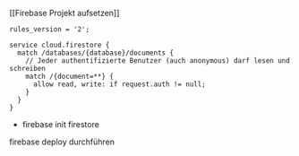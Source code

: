 [[Firebase Projekt aufsetzen]]



```
rules_version = '2';  
  
service cloud.firestore {  
  match /databases/{database}/documents {  
    // Jeder authentifizierte Benutzer (auch anonymous) darf lesen und schreiben  
    match /{document=**} {  
      allow read, write: if request.auth != null;  
    }  
  }  
}
```

- firebase init firestore 

firebase deploy durchführen